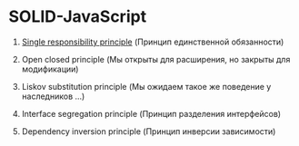 # SOLID-JavaScript


1. [Single responsibility principle](./SRP/2/relationships.js) (Принцип единственной обязанности)

2. Open closed principle (Мы открыты для расширения, но закрыты для модификации)

3. Liskov substitution principle (Мы ожидаем такое же поведение у наследников ...)

4. Interface segregation principle (Принцип разделения интерфейсов)

5. Dependency inversion principle (Принцип инверсии зависимости)


